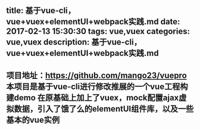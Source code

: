 title: 基于vue-cli，vue+vuex+elementUI+webpack实践.md
date: 2017-02-13 15:30:30
tags: vue,vuex
categories: vue,vuex
description: 基于vue-cli，vue+vuex+elementUI+webpack实践.md
---
项目地址：https://github.com/mango23/vuepro
本项目是基于vue-cli进行修改推展的一个vue工程构建demo
在原基础上加上了vuex，mock配置ajax虚拟数据，引入了饿了么的elementUI组件库，以及一些基本的vue实例
---


